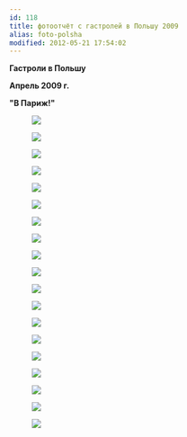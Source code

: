 ```yaml
---
id: 118
title: фотоотчёт с гастролей в Польшу 2009
alias: foto-polsha
modified: 2012-05-21 17:54:02
---
```


**Гастроли в Польшу**

**Апрель 2009 г.**

**"В Париж!"**

<figure><img src="images/stories/polsha.jpg" /></figure>

<figure><img src="images/stories/polsha 1.jpg" /></figure>

<figure><img src="images/stories/polsha 2.jpg" /></figure>

<figure><img src="images/stories/polsha 3.jpg" /></figure>

<figure><img src="images/stories/polsha 4.jpg" /></figure>

<figure><img src="images/stories/random/polsha 5.jpg" /></figure>

<figure><img src="images/stories/random/polsha 6.jpg" /></figure>

<figure><img src="images/stories/random/polsha 7.jpg" /></figure>

<figure><img src="images/stories/random/polsha 8.jpg" /></figure>

<figure><img src="images/stories/random/polsha 9.jpg" /></figure>

<figure><img src="images/stories/random/polsha 10.jpg" /></figure>

<figure><img src="images/stories/random/polsha 11.jpg" /></figure>

<figure><img src="images/stories/random/polsha 12.jpg" /></figure>

<figure><img src="images/stories/random/polsha 13.jpg" /></figure>

<figure><img src="images/stories/random/polsha 14.jpg" /></figure>

<figure><img src="images/stories/random/polsha 15.jpg" /></figure>

<figure><img src="images/stories/random/polsha 16.jpg" /></figure>

<figure><img src="images/stories/random/polsha 17.jpg" /></figure>

<figure><img src="images/stories/random/polsha 2222.jpg" /></figure>

